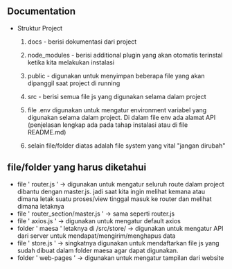 ## Documentation

- Struktur Project

  1. docs - berisi dokumentasi dari project

  2. node_modules - berisi additional plugin yang akan otomatis terinstal ketika kita melakukan instalasi

  3. public - digunakan untuk menyimpan beberapa file yang akan dipanggil saat project di running

  4. src - berisi semua file js yang digunakan selama dalam project

  5. file .env digunakan untuk mengatur environment variabel yang digunakan selama dalam project. Di dalam file env ada alamat API (penjelasan lengkap ada pada tahap instalasi atau di file README.md)
  6. selain file/folder diatas adalah file system yang vital "jangan dirubah"

## file/folder yang harus diketahui

- file ' router.js ' -> digunakan untuk mengatur seluruh route dalam project dibantu dengan master.js. jadi saat kita ingin melihat kemana atau dimana letak suatu proses/view tinggal masuk ke router dan melihat dimana letaknya
- file ' router_section/master.js ' -> sama seperti router.js
- file ' axios.js ' -> digunakan untuk mengatur default axios
- folder ' maesa ' letaknya di /src/store/ -> digunakan untuk mengatur API dari server untuk mendapat/mengirim/menghapus data
- file ' store.js ' -> singkatnya digunakan untuk mendaftarkan file js yang sudah dibuat dalam folder maesa agar dapat digunakan.
- folder ' web-pages ' -> digunakan untuk mengatur tampilan dari website
